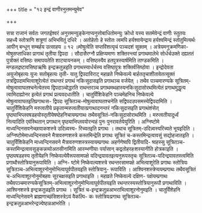 +++
title = "१२ इन्द्रं वाणीरनुत्तमन्युमेव"

+++

सत्रा राजानं सर्वतः जगतईश्वरं अनुत्तमन्युङ्केनाप्यनुत्तोबाधितोमन्युः क्रोधो यस्य सतमेवेन्द्रं वाणीः स्तुतयः सहध्यै स्तोत्राणि शत्रूणां अभिभवितुं दधिरे । अतोहेतोः हे स्तोतः त्वमपि हर्यश्वायेन्द्राय हर्यश्वमिन्द्रं स्तोतुमित्यर्थः आपीन् बन्धून् सम्बर्हय उत्साहय ॥ १२ ॥मोषुत्वेति सप्तविंशत्यृचं पञ्चदशं सूक्तम् । अत्रेयमनुक्रमणिका-मोषुसप्ताधिका प्रागाथं तृतीया द्विपदा । सौदासैरग्नौ प्रक्षिप्यमाणः शक्तिरन्त्यां प्रगाथमालेभे सोर्धर्चउक्ते दह्यततं पुत्रोक्तं वसिष्ठः समापयतेति शाट्यायनकम् । वसिष्ठस्यैव हतपुत्रस्यार्षमिति ताण्डकमिति । मण्डलद्रष्टावसिष्ठऋषिः इन्द्रक्रतुन्नइति प्रगाथस्यार्धर्चस्य वसिष्ठपुत्रः शक्तिर्वसिष्ठोवा । इन्द्रोदेवता अयुजोबृहत्यः युजः सतोबृहत्यः तृती- यातु द्विपदाविराट् महाव्रते निष्केवल्ये बार्हततृचाशीतावेतत्सूक्तं तत्रद्विपदामभित्वाशूरेत्येतं राथन्तरं प्रगाथं नकिःसुदासइति प्रगाथञ्च वर्जयेत् । तथैव पञ्चमारण्यके सूत्रितम्-मोषुत्वावाघतश्चनेत्येतस्य द्विपदाञ्चोद्धरति राथन्तरञ्च प्रगाथमथहास्यनकिःसुदासोरथमित्येतं प्रगाथमुद्धृत्य त्वामिदाह्योनर इत्येतं प्रगाथं प्रत्यवदधातीति । चातुर्विंशिकेहनि पञ्चमेहनिच निष्केवल्ये मोषुत्वावाघतइतिप्रगाथःस- द्विपदः सूत्रितञ्च-मोषुत्वावाघतश्चनेति सद्विपदउपसमस्येद्विपदामिति । चातुर्विंशिकेहनि मरुत्वतीये प्रकृतान्मरुत्वतीयात्प्रगाथादनन्तरं नकिःसुदासइति प्रगाथंशंसेत् पृष्ठ्याभिप्लवषडहयोस्तृतीयेषष्ठेहनिचायम्प्रगाथः तथैवसूत्रितं-नकिःसुदासोराथमिति । मरुत्वतीयादूर्ध्वं नित्यादिति एवंस्थितान् प्रगाथान् पृष्ठ्याभिप्लवयोरन्वहं पुनः पुनरावर्तयेयुरिति । अग्निष्टोमे माध्यन्दिनसवनेच्छावाकशस्त्रे उदिन्न्वस्य- रिच्यतइति प्रगाथः । तथाच सूत्रितम्-उदिन्न्वस्यरिच्यते भूयइदिति । अग्निष्टोमेमाध्यन्दिनसवने मैत्रावरुणशस्त्रे कस्तमिन्द्रेति प्रगाथः सूत्रितं च-कस्तमिन्द्रत्वावसुं सद्योहजातइति । चातुर्विंशिकेहनि माध्यन्दिनसवने मैत्रावरुणशस्त्रस्यायम्प्रगाथः अहर्गणेष्वपि द्वितीयादि- ष्वहस्सु सूत्रितञ्च-कस्तमिन्द्रत्वावसुङ्कन्नव्योअतसीनामिति आरम्भणीयाः पर्यासान् कद्वतोहरहःशस्यानीति होत्रकाइति । पृष्ठ्यषडहस्य तृतीयेहनि निष्केवल्येवैरूपसामपक्षे यदिन्द्रयावतइत्यनुरूपस्तृचः सूत्रितञ्च-यदिन्द्रयावतस्त्वमिति प्रगाथौस्तोत्रियानुरूपाविति । अग्नि- ष्टोमे निष्केवल्यशस्त्रे रथन्तरसामपक्षे अभित्वाशूरेति प्रगाथः स्तोत्रियः सूत्रितञ्च-अभित्वाशूरनोनुमोभित्वापूर्वपीतयइति स्तोत्रियानु- रूपाविति । आश्विनशस्त्रेप्ययम्प्रगाथः तथैवसूत्रितं च-अभित्वाशूरनोनुमोबहवः सूरचक्षसइति प्रगाथाइति । महाव्रते निष्केवल्ये दक्षिण- पक्षेयम्प्रगाथः तथैवपञ्चमारण्यकेसूत्रितम्-अभित्वाशूरनोनुमोभित्वापूर्वपीतयइति रथन्तरस्यस्तोत्रियानुरूपौ प्रगाथाविति । आश्विनशस्त्रे इन्द्रक्रतुन्नइति प्रगाथः । सूत्रितं च-इन्द्रक्रतुन्नआभराभित्वाशूरनोनुमइति । चातुर्विंशेहनि माध्यन्दिनेसवने ब्राह्मणाच्छंसिशस्त्रेऽयं वैकल्पि- कः स्तोत्रियःप्रगाथः सूत्रितञ्च-इन्द्रक्रतुन्नआभरेन्द्रज्येष्ठन्नआभरेति ।